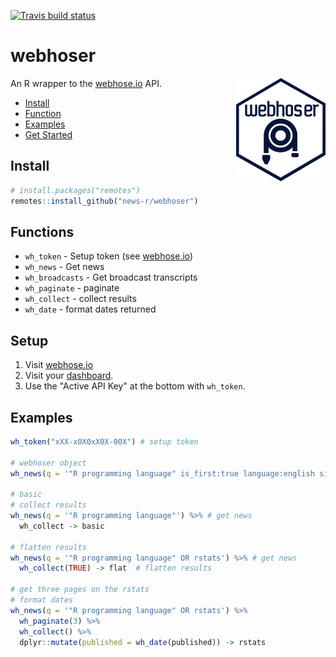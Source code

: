 [![Travis build status](https://travis-ci.org/news-r/webhoser.svg?branch=master)](https://travis-ci.org/news-r/webhoser)

# webhoser

<img src = "/man/figures/logo.png" align = "right" />

An R wrapper to the [webhose.io](https://webhose.io/) API.

* [Install](#install)
* [Function](#functions)
* [Examples](#examples)
* [Get Started](http://webhoser.john-coene.com/)

## Install

```r
# install.packages("remotes")
remotes::install_github("news-r/webhoser")
```

## Functions

* `wh_token` - Setup token (see [webhose.io](https://webhose.io/))
* `wh_news` - Get news
* `wh_broadcasts` - Get broadcast transcripts
* `wh_paginate` - paginate
* `wh_collect` - collect results
* `wh_date` - format dates returned

## Setup

1. Visit [webhose.io](https://webhose.io/)
2. Visit your [dashboard](https://webhose.io/dashboard).
3. Use the "Active API Key" at the bottom with `wh_token`.

## Examples

```r
wh_token("xXX-x0X0xX0X-00X") # setup token

# webhoser object
wh_news(q = '"R programming language" is_first:true language:english site_type:news') -> news

# basic
# collect results
wh_news(q = '"R programming language"') %>% # get news
  wh_collect -> basic
  
# flatten results
wh_news(q = '"R programming language" OR rstats') %>% # get news
  wh_collect(TRUE) -> flat  # flatten results

# get three pages on the rstats
# format dates
wh_news(q = '"R programming language" OR rstats') %>% 
  wh_paginate(3) %>% 
  wh_collect() %>% 
  dplyr::mutate(published = wh_date(published)) -> rstats
```
